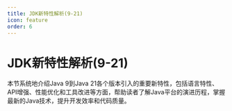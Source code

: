 ```yaml
---
title: JDK新特性解析(9-21)
icon: feature
order: 6
---
```


# JDK新特性解析(9-21)

本节系统地介绍Java 9到Java 21各个版本引入的重要新特性，包括语言特性、API增强、性能优化和工具改进等方面，帮助读者了解Java平台的演进历程，掌握最新的Java技术，提升开发效率和代码质量。
